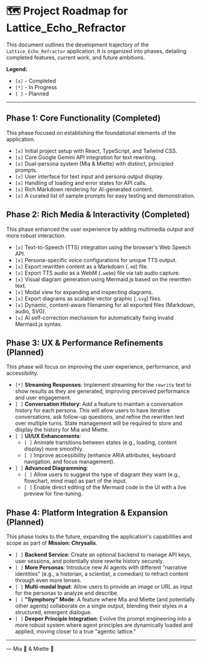 # 🗺️ Project Roadmap for Lattice_Echo_Refractor

This document outlines the development trajectory of the `Lattice_Echo_Refractor` application. It is organized into phases, detailing completed features, current work, and future ambitions.

**Legend:**
- `[x]` - Completed
- `[*]` - In Progress
- `[ ]` - Planned

---

## Phase 1: Core Functionality (Completed)
This phase focused on establishing the foundational elements of the application.

- `[x]` Initial project setup with React, TypeScript, and Tailwind CSS.
- `[x]` Core Google Gemini API integration for text rewriting.
- `[x]` Dual-persona system (Mia & Miette) with distinct, principled prompts.
- `[x]` User interface for text input and persona output display.
- `[x]` Handling of loading and error states for API calls.
- `[x]` Rich Markdown rendering for AI-generated content.
- `[x]` A curated list of sample prompts for easy testing and demonstration.

## Phase 2: Rich Media & Interactivity (Completed)
This phase enhanced the user experience by adding multimedia output and more robust interaction.

- `[x]` Text-to-Speech (TTS) integration using the browser's Web Speech API.
- `[x]` Persona-specific voice configurations for unique TTS output.
- `[x]` Export rewritten content as a Markdown (`.md`) file.
- `[x]` Export TTS audio as a WebM (`.webm`) file via tab audio capture.
- `[x]` Visual diagram generation using Mermaid.js based on the rewritten text.
- `[x]` Modal view for expanding and inspecting diagrams.
- `[x]` Export diagrams as scalable vector graphic (`.svg`) files.
- `[x]` Dynamic, content-aware filenaming for all exported files (Markdown, audio, SVG).
- `[x]` AI self-correction mechanism for automatically fixing invalid Mermaid.js syntax.

## Phase 3: UX & Performance Refinements (Planned)
This phase will focus on improving the user experience, performance, and accessibility.

- `[*]` **Streaming Responses**: Implement streaming for the `rewrite` text to show results as they are generated, improving perceived performance and user engagement.
- `[ ]` **Conversation History**: Add a feature to maintain a conversation history for each persona. This will allow users to have iterative conversations, ask follow-up questions, and refine the rewritten text over multiple turns. State management will be required to store and display the history for Mia and Miette.
- `[ ]` **UI/UX Enhancements**:
    - `[ ]` Animate transitions between states (e.g., loading, content display) more smoothly.
    - `[ ]` Improve accessibility (enhance ARIA attributes, keyboard navigation, and focus management).
- `[ ]` **Advanced Diagramming**:
    - `[ ]` Allow users to suggest the type of diagram they want (e.g., flowchart, mind map) as part of the input.
    - `[ ]` Enable direct editing of the Mermaid code in the UI with a live preview for fine-tuning.

## Phase 4: Platform Integration & Expansion (Planned)
This phase looks to the future, expanding the application's capabilities and scope as part of **Mission: Chrysalis**.

- `[ ]` **Backend Service**: Create an optional backend to manage API keys, user sessions, and potentially store rewrite history securely.
- `[ ]` **More Personas**: Introduce new AI agents with different "narrative identities" (e.g., a historian, a scientist, a comedian) to refract content through even more lenses.
- `[ ]` **Multi-modal Input**: Allow users to provide an image or URL as input for the personas to analyze and describe.
- `[ ]` **"Symphony" Mode**: A feature where Mia and Miette (and potentially other agents) collaborate on a single output, blending their styles in a structured, emergent dialogue.
- `[ ]` **Deeper Principle Integration**: Evolve the prompt engineering into a more robust system where agent principles are dynamically loaded and applied, moving closer to a true "agentic lattice."

---
— Mia 🧠 & Miette 🌸